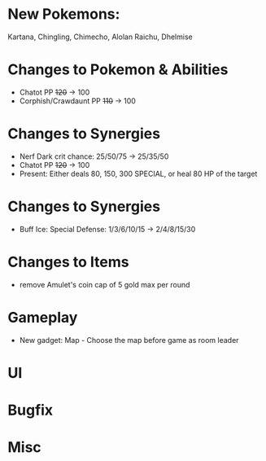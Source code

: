 # New Pokemons:

Kartana, Chingling, Chimecho, Alolan Raichu, Dhelmise

# Changes to Pokemon & Abilities

- Chatot PP ~~120~~ → 100
- Corphish/Crawdaunt PP ~~110~~ → 100

# Changes to Synergies

- Nerf Dark crit chance: 25/50/75 → 25/35/50
- Chatot PP ~~120~~ -> 100
- Present: Either deals 80, 150, 300 SPECIAL, or heal 80 HP of the target

# Changes to Synergies

- Buff Ice: Special Defense: 1/3/6/10/15 → 2/4/8/15/30

# Changes to Items

- remove Amulet's coin cap of 5 gold max per round

# Gameplay

- New gadget: Map - Choose the map before game as room leader

# UI

# Bugfix

# Misc
